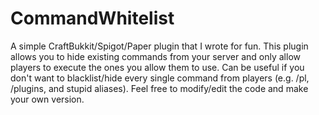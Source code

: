 # CommandWhitelist
A simple CraftBukkit/Spigot/Paper plugin that I wrote for fun. This plugin allows you to hide existing commands from your server and only allow players to execute the ones you allow them to use. Can be useful if you don't want to blacklist/hide every single command from players (e.g. /pl, /plugins, and stupid aliases). Feel free to modify/edit the code and make your own version.
